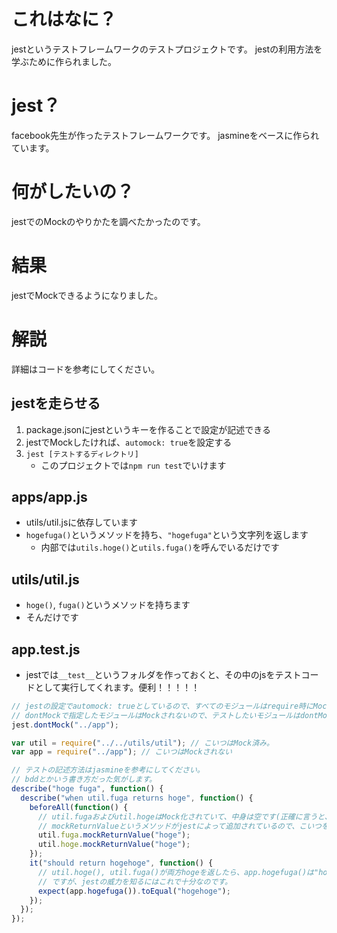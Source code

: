 # これはなに？
jestというテストフレームワークのテストプロジェクトです。
jestの利用方法を学ぶために作られました。

# jest？
facebook先生が作ったテストフレームワークです。
jasmineをベースに作られています。

# 何がしたいの？
jestでのMockのやりかたを調べたかったのです。

# 結果
jestでMockできるようになりました。

# 解説
詳細はコードを参考にしてください。

## jestを走らせる
1. package.jsonにjestというキーを作ることで設定が記述できる
1. jestでMockしたければ、`automock: true`を設定する
1. `jest [テストするディレクトリ]`
    * このプロジェクトでは`npm run test`でいけます

## apps/app.js
* utils/util.jsに依存しています
* `hogefuga()`というメソッドを持ち、`"hogefuga"`という文字列を返します
    * 内部では`utils.hoge()`と`utils.fuga()`を呼んでいるだけです

## utils/util.js
* `hoge()`, `fuga()`というメソッドを持ちます
* そんだけです

## app.test.js
* jestでは`__test__`というフォルダを作っておくと、その中のjsをテストコードとして実行してくれます。便利！！！！！

```js
// jestの設定でautomock: trueとしているので、すべてのモジュールはrequire時にMockされます。
// dontMockで指定したモジュールはMockされないので、テストしたいモジュールはdontMockしておきましょう。
jest.dontMock("../app");

var util = require("../../utils/util"); // こいつはMock済み。
var app = require("../app"); // こいつはMockされない

// テストの記述方法はjasmineを参考にしてください。
// bddとかいう書き方だった気がします。
describe("hoge fuga", function() {
  describe("when util.fuga returns hoge", function() {
    beforeAll(function() {
      // util.fugaおよびutil.hogeはMock化されていて、中身は空です(正確に言うと、undefinedを返す関数になっています)
      // mockReturnValueというメソッドがjestによって追加されているので、こいつを使うと、いい感じに好きな値を返すことができるようになります。
      util.fuga.mockReturnValue("hoge");
      util.hoge.mockReturnValue("hoge");
    });
    it("should return hogehoge", function() {
      // util.hoge(), util.fuga()が両方hogeを返したら、app.hogefuga()は"hogehoge"を返すよね？という意味のないテスト
      // ですが、jestの威力を知るにはこれで十分なのです。
      expect(app.hogefuga()).toEqual("hogehoge");
    });
  });
});
```